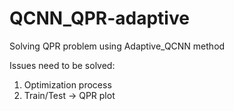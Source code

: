# QCNN_QPR-adaptive
Solving QPR problem using Adaptive_QCNN method


Issues need to be solved:
1) Optimization process
2) Train/Test -> QPR plot
